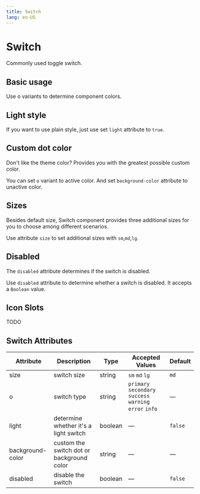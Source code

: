 ```yaml
---
title: Switch
lang: en-US
---
```


# Switch

Commonly used toggle switch.

## Basic usage

Use o variants to determine component colors.

<demo src="../example/switch/basic.vue"></demo>

## Light style

If you want to use plain style, just use set `light` attribute to `true`.

<demo src="../example/switch/light.vue"></demo>

## Custom dot color

Don't like the theme color? Provides you with the greatest possible custom color.

You can set `o` variant to active color. And set `background-color` attribute to unactive color.

<demo src="../example/switch/customColor.vue"></demo>

## Sizes

Besides default size, Switch component provides three additional sizes for you to choose among different scenarios.

Use attribute `size` to set additional sizes with `sm`,`md`,`lg`.

<demo src="../example/switch/size.vue"></demo>

## Disabled

The `disabled` attribute determines if the switch is disabled.

Use `disabled` attribute to determine whether a switch is disabled. It accepts a `Boolean` value.

<demo src="../example/switch/disabled.vue"></demo>

## Icon Slots

TODO

## Switch Attributes

| Attribute         | Description                               | Type         | Accepted Values       | Default                  |
| ----------------- | ----------------------------------------- | ------------ | --------------------- | ------------------------ |
| size              | switch size                               | string       | `sm` `md` `lg`        | `md`      |
| o                 | switch type                               | string       | `primary`  `secondary`  `success`  `warning`  `error`  `info`  | —  |
| light             | determine whether it's a light switch     | boolean      | —                     | `false`                  |
| background-color  | custom the switch dot or background color | string       | —                     |   —                      |
| disabled          | disable the switch                        | boolean      | —                     | `false`                  |

